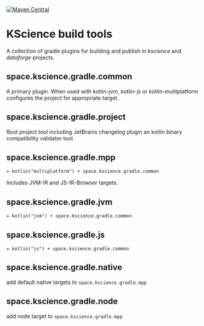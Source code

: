 [![Maven Central](https://img.shields.io/maven-central/v/space.kscience.gradle.project/space.kscience.gradle.project.gradle.plugin.svg?label=Maven%20Central)](https://search.maven.org/search?q=g:%22space.kscience.gradle.project%22%20AND%20a:%22space.kscience.gradle.project.gradle.plugin%22)

# KScience build tools

A collection of gradle plugins for building and publish in *kscience* and *dataforge* projects.

## space.kscience.gradle.common
A primary plugin. When used with kotlin-jvm, kotlin-js or kotlin-mulitplatform configures the project for appropriate target.

## space.kscience.gradle.project
Root project tool including JetBrains changelog plugin an kotlin binary compatibility validator tool.

## space.kscience.gradle.mpp
`= kotlin("multiplatform") + space.kscience.gradle.common`

Includes JVM-IR and JS-IR-Browser targets.

## space.kscience.gradle.jvm
`= kotlin("jvm") + space.kscience.gradle.common`

## space.kscience.gradle.js
`= kotlin("js") + space.kscience.gradle.common`

## space.kscience.gradle.native
add default native targets to `space.kscience.gradle.mpp`

## space.kscience.gradle.node
add node target to `space.kscience.gradle.mpp`
